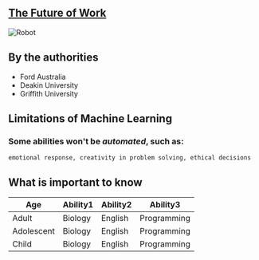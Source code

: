 ## [The Future of Work](https://100jobsofthefuture.com/ "Prepare-se") ##

![Robot](https://miro.medium.com/max/1000/1*6IOv24zYgd_Zt5iqYGridg.jpeg)

## By the authorities ##

 + Ford Australia
 + Deakin University
 + Griffith University
     
## Limitations of Machine Learning ##

### Some abilities won't be _automated_, such as: ###

```emotional response, creativity in problem solving, ethical decisions```
    
## What is important to know

|Age|Ability1| Ability2| Ability3 |
|---|---|---| --- | 
|Adult | Biology | English | Programming |
|Adolescent | Biology | English | Programming |
|Child | Biology | English | Programming |

